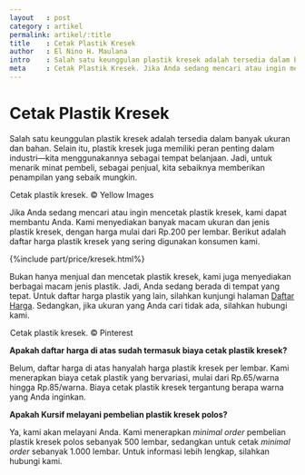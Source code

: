 ```yaml
---
layout   : post
category : artikel
permalink: artikel/:title
title    : Cetak Plastik Kresek
author   : El Nino H. Maulana
intro    : Salah satu keunggulan plastik kresek adalah tersedia dalam banyak ukuran dan bahan. Selain itu, plastik kresek juga memiliki peran penting dalam industri—kita menggunakannya sebagai tempat belanjaan.
meta     : Cetak Plastik Kresek. Jika Anda sedang mencari atau ingin mencetak plastik kresek, kami menyediakan banyak macam ukuran dan jenis plastik kresek, dengan harga mulai dari Rp.200 per lembar.
---
```


# Cetak Plastik Kresek

Salah satu keunggulan plastik kresek adalah tersedia dalam banyak ukuran dan bahan. Selain itu, plastik kresek juga memiliki peran penting dalam industri—kita menggunakannya sebagai tempat belanjaan. Jadi, untuk menarik minat pembeli, sebagai penjual, kita sebaiknya memberikan penampilan yang sebaik mungkin.

<img src="data:image/png;base64,R0lGODlhAQABAAD/ACwAAAAAAQABAAACADs=" data-src="https://cdn-images-1.medium.com/max/720/1*KUkkwCwhVUjHnX8EhkQsrQ.jpeg" alt="Cetak Plastik Kresek" title="Cetak Plastik Kresek"><span class="img-caption">Cetak plastik kresek. &copy; Yellow Images</span>

Jika Anda sedang mencari atau ingin mencetak plastik kresek, kami dapat membantu Anda. Kami menyediakan banyak macam ukuran dan jenis plastik kresek, dengan harga mulai dari Rp.200 per lembar. Berikut adalah daftar harga plastik kresek yang sering digunakan konsumen kami.

{%include part/price/kresek.html%}

<p class="shame-clear">Bukan hanya menjual dan mencetak plastik kresek, kami juga menyediakan berbagai macam jenis plastik. Jadi, Anda sedang berada di tempat yang tepat. Untuk daftar harga plastik yang lain, silahkan kunjungi halaman <a href="http://kursif.com/daftar-harga/" title="Daftar Harga Plastik">Daftar Harga</a>. Sedangkan, jika ukuran yang Anda cari tidak ada, silahkan hubungi kami.</p>

<img src="data:image/png;base64,R0lGODlhAQABAAD/ACwAAAAAAQABAAACADs=" data-src="https://cdn-images-1.medium.com/max/720/1*sjrOyYpk1RwCrjCBA7jSGw.jpeg" alt="Cetak Plastik Kresek" title="Cetak Plastik Kresek"><span class="img-caption">Cetak plastik kresek. &copy; Pinterest</span>

**Apakah daftar harga di atas sudah termasuk biaya cetak plastik kresek?**

Belum, daftar harga di atas hanyalah harga plastik kresek per lembar. Kami menerapkan biaya cetak plastik yang bervariasi, mulai dari Rp.65/warna hingga Rp.85/warna. Biaya cetak plastik kresek tergantung berapa warna yang Anda inginkan.

**Apakah Kursif melayani pembelian plastik kresek polos?**

Ya, kami akan melayani Anda. Kami menerapkan *minimal order* pembelian plastik kresek polos sebanyak 500 lembar, sedangkan untuk cetak *minimal order* sebanyak 1.000 lembar. Untuk informasi lebih lengkap, silahkan hubungi kami.
